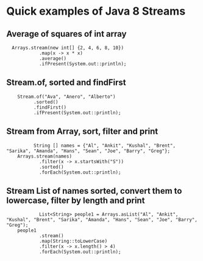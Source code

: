 # Quick examples of Java 8 Streams

## Average of squares of int array

      Arrays.stream(new int[] {2, 4, 6, 8, 10})
                .map(x -> x * x)
                .average()
                .ifPresent(System.out::println);

## Stream.of, sorted and findFirst

        Stream.of("Ava", "Anero", "Alberto")
              .sorted()
              .findFirst()
              .ifPresent(System.out::println);
              
## Stream from Array, sort, filter and print
              
              String [] names = {"Al", "Ankit", "Kushal", "Brent", "Sarika", "Amanda", "Hans", "Sean", "Joe", "Barry", "Greg"};
        Arrays.stream(names)
                .filter(x -> x.startsWith("S"))
                .sorted()
                .forEach(System.out::println);


## Stream List of names sorted, convert them to lowercase, filter by length and print

                List<String> people1 = Arrays.asList("Al", "Ankit", "Kushal", "Brent", "Sarika", "Amanda", "Hans", "Sean", "Joe", "Barry", "Greg");
        people1
                .stream()
                .map(String::toLowerCase)
                .filter(x -> x.length() > 4)
                .forEach(System.out::println);
